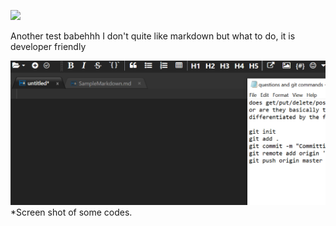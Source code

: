 ﻿![](file:///C:\Users\serene.chng.khoo\OneDrive%20-%20Accenture\DevTraining\DT2_SpringBeanAndAutowired\TestScreenShot.png)

Another test babehhh
I don't quite like markdown but what to do, it is developer friendly

![](https://github.com/Sereneee/DevTraining2/blob/master/TestScreenShot.png)
*Screen shot of some codes.
